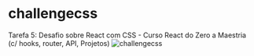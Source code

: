 # challengecss
Tarefa 5: Desafio sobre React com CSS -  Curso React do Zero a Maestria (c/ hooks, router, API, Projetos)
![challengecss](https://github.com/user-attachments/assets/ae16fa82-33be-4102-80d5-4fe748a6114a)
